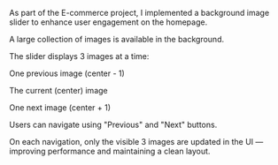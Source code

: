 As part of the E-commerce project, I implemented a background image slider to enhance user engagement on the homepage.

A large collection of images is available in the background.

The slider displays 3 images at a time:

One previous image (center - 1)

The current (center) image

One next image (center + 1)

Users can navigate using "Previous" and "Next" buttons.

On each navigation, only the visible 3 images are updated in the UI — improving performance and maintaining a clean layout.
